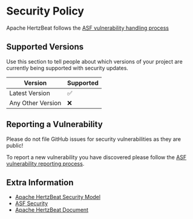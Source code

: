 # Security Policy

Apache HertzBeat follows the [ASF vulnerability handling process](https://apache.org/security/#vulnerability-handling)

## Supported Versions

Use this section to tell people about which versions of your project are
currently being supported with security updates.

| Version           | Supported          |
|-------------------|--------------------|
| Latest Version    | :white_check_mark: |
| Any Other Version | :x:                |

## Reporting a Vulnerability

Please do not file GitHub issues for security vulnerabilities as they are public!

To report a new vulnerability you have discovered please follow the [ASF vulnerability reporting process](https://apache.org/security/#reporting-a-vulnerability).

## Extra Information  

- [Apache HertzBeat Security Model](https://hertzbeat.apache.org/docs/help/security_model)
- [ASF Security](https://www.apache.org/security/)
- [Apache HertzBeat Document](https://hertzbeat.apache.org/docs/)
